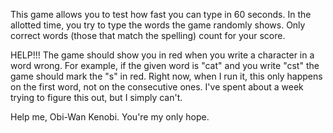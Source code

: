 This game allows you to test how fast you can type in 60 seconds. In the allotted time, you try to type the words the game randomly shows. Only correct words (those that match the spelling) count for your score.


HELP!!!
The game should show you in red when you write a character in a word wrong. For example, if the given word is "cat" and you write "cst" the game should mark the "s" in red. Right now, when I run it, this only happens on the first word, not on the consecutive ones. I've spent about a week trying to figure this out, but I simply can't.

Help me, Obi-Wan Kenobi. You're my only hope.
